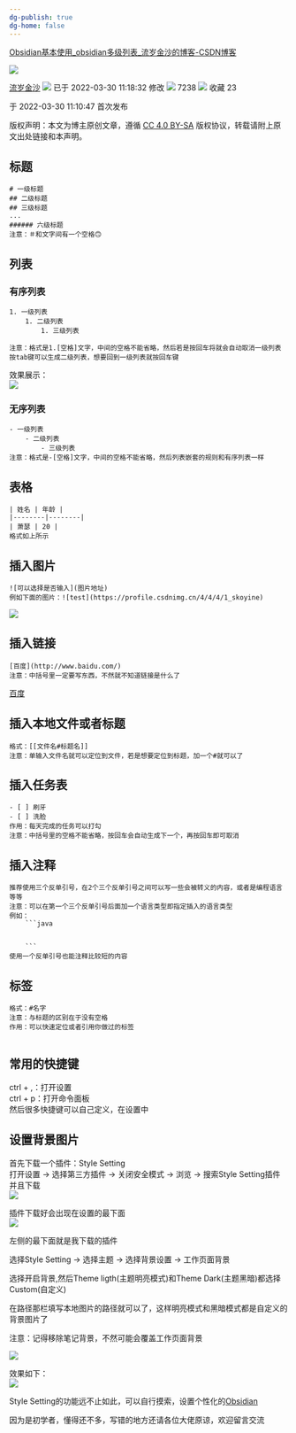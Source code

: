 ```yaml
---
dg-publish: true
dg-home: false
---
```

[Obsidian基本使用_obsidian多级列表_流岁金沙的博客-CSDN博客](https://blog.csdn.net/skoyine/article/details/123841436) 

 ![](https://csdnimg.cn/release/blogv2/dist/pc/img/original.png)

[流岁金沙](https://blog.csdn.net/skoyine "流岁金沙") ![](https://csdnimg.cn/release/blogv2/dist/pc/img/newUpTime2.png)
 已于 2022-03-30 11:18:32 修改 ![](https://csdnimg.cn/release/blogv2/dist/pc/img/articleReadEyes2.png)
 7238 ![](https://csdnimg.cn/release/blogv2/dist/pc/img/tobarCollect2.png)
 收藏  23 

于 2022-03-30 11:10:47 首次发布

版权声明：本文为博主原创文章，遵循 [CC 4.0 BY-SA](http://creativecommons.org/licenses/by-sa/4.0/) 版权协议，转载请附上原文出处链接和本声明。

标题
--

```
# 一级标题
## 二级标题
## 三级标题
...
###### 六级标题
注意：＃和文字间有一个空格🙃

```

列表
--

### 有序列表

```
1. 一级列表
	1. 二级列表
		1. 三级列表

注意：格式是1.[空格]文字，中间的空格不能省略，然后若是按回车将就会自动取消一级列表
按tab键可以生成二级列表，想要回到一级列表就按回车键

```

效果展示：  
![](https://img-blog.csdnimg.cn/img_convert/3967395842fbd059436a95179d1571f9.png)

### 无序列表

```
- 一级列表
	- 二级列表
		- 三级列表
注意：格式是-[空格]文字，中间的空格不能省略，然后列表嵌套的规则和有序列表一样

```

表格
--

```
| 姓名 | 年龄 |
|--------|--------|
| 萧瑟 | 20 |
格式如上所示

```

插入图片
----

```
![可以选择是否输入](图片地址)
例如下面的图片：![test](https://profile.csdnimg.cn/4/4/4/1_skoyine)

```

![](https://img-blog.csdnimg.cn/img_convert/ba2f7989bfe326a520d27f7e1338a887.png)

插入链接
----

```
[百度](http://www.baidu.com/)
注意：中括号里一定要写东西，不然就不知道链接是什么了

```

[百度](http://www.baidu.com/)

插入本地文件或者标题
----------

```
格式：[[文件名#标题名]]
注意：单输入文件名就可以定位到文件，若是想要定位到标题，加一个#就可以了

```

插入任务表
-----

```
- [ ] 刷牙
- [ ] 洗脸
作用：每天完成的任务可以打勾
注意：中括号里的空格不能省略，按回车会自动生成下一个，再按回车即可取消

```

插入注释
----

```
推荐使用三个反单引号，在2个三个反单引号之间可以写一些会被转义的内容，或者是编程语言等等
注意：可以在第一个三个反单引号后面加一个语言类型即指定插入的语言类型
例如：
	```java
	

	```
使用一个反单引号也能注释比较短的内容

```

标签
--

```
格式：#名字
注意：与标题的区别在于没有空格
作用：可以快速定位或者引用你做过的标签


```

常用的快捷键
------

ctrl + ,：打开设置  
ctrl + p：打开命令面板  
然后很多快捷键可以自己定义，在设置中

设置背景图片
------

首先下载一个插件：Style Setting  
打开设置 -> 选择第三方插件 -> 关闭安全模式 -> 浏览 -\> 搜索Style Setting插件并且下载  
![](https://img-blog.csdnimg.cn/img_convert/5dfb68939233ad7c5abb89db856241f1.png)

插件下载好会出现在设置的最下面  
![](https://img-blog.csdnimg.cn/img_convert/9bd71bf143b60dd575ee7032d108ce41.png)

左侧的最下面就是我下载的插件

选择Style Setting -> 选择主题 -> 选择背景设置 -> 工作页面背景

选择开启背景,然后Theme ligth(主题明亮模式)和Theme Dark(主题黑暗)都选择Custom(自定义)

在路径那栏填写本地图片的路径就可以了，这样明亮模式和黑暗模式都是自定义的背景图片了

注意：记得移除笔记背景，不然可能会覆盖工作页面背景

![](https://img-blog.csdnimg.cn/img_convert/e8bcc48d11a78ac54ff60f065335b44e.png)

效果如下：  
![](https://img-blog.csdnimg.cn/img_convert/50b368cfa9818a7985c347eaf8358862.png)

Style Setting的功能远不止如此，可以自行摸索，设置个性化的[Obsidian](https://so.csdn.net/so/search?q=Obsidian&spm=1001.2101.3001.7020)

因为是初学者，懂得还不多，写错的地方还请各位大佬原谅，欢迎留言交流